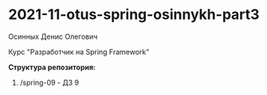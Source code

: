 # 2021-11-otus-spring-osinnykh-part3
Осинных Денис Олегович

Курс "Разработчик на Spring Framework"

**Структура репозитория:**
1. /spring-09 - ДЗ 9